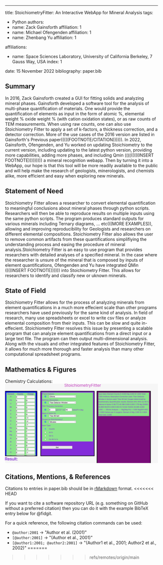 ---
title: StoichiometryFitter: An Interactive WebApp for Mineral Analysis
tags:
  - Python
authors:
  - name: Zack Gainsforth
    affiliation: 1
  - name: Michael Ofengenden
    affiliation: 1
  - name: Zhenbang Yu
    affiliation: 1
    
affiliations:
 - name: Space Sciences Laboratory, University of California Berkeley, 7 Gauss Way, USA
   index: 1

date: 15 November 2022
bibliography: paper.bib

## Summary
In 2016, Zack Gainsforth created a GUI for fitting solids and analyzing mineral phases. Gainsforth developed a software tool for the analysis of multi-phase quantification of materials. One would provide the quantification of elements as input in the form of atomic %, elemental weight % oxide weight % (with cation oxidation states), or as raw counts of TEM measurements. When using raw counts, one can also use Stoichiometry Fitter to apply a set of k-factors, a thickness correction, and a detector correction. More of the use cases of the 2016 version are listed in Gainsforth's Previous paper(((((FOOTNOTE/CITATION)))))). 
In 2022, Gainsforth, Ofengenden, and Yu worked on updating Stoichiometry to the current version, including updating to the latest python version, providing more capabilities, adding more phases, and including Qmin (((((((((INSERT FOOTNOTE))))))))) a mineral recognition webapp. Then by turning it into a WebApp, our hope is that this tool will be more readily available to the public and will help make the research of geologists, minerologists, and chemists alike, more efficient and easy when exploring new minerals. 


## Statement of Need
Stoichiometry Fitter allows a researcher to convert elemental quantification to meaningful conclusions about mineral phases through python scripts. Researchers will then be able to reproduce results on multiple inputs using the same python scripts. The program produces standard outputs for various minerals including Ternary diagrams, ... etc(((MORE EXAMPLES)), allowing and improving reproducibility for Geologists and researchers on different elemental compositions. Stoichiometry Fitter also allows the user to remove common artifacts from these quantifications simplifiying the understanding process and easing the procedure of mineral analysis.Stoichiometry Fitter is an easy to use program that provides researchers with detailed analyses of a specified mineral. In the case where the researcher is unsure of the mineral that is composed by inputs of element quantifications, Ofengenden and Yu have integrated QMin ((((INSERT FOOTNOTE)))))) into Stoichiometry Fitter. This allows for researchers to identify and classify new or uknown minerals. 

## State of Field
Stoichiometry Fitter allows for the process of analyzing minerals from element quantifications in a much more effecient scale than other programs researchers have used previously for the same kind of analysis. In field of research, many use spreadsheets or excel to write csv files or analyze elemental composition from their inputs. This can be slow and quite in-effecient. Stoichiometry Fitter resolves this issue by presenting a scalable program that can analyze element quantifications from a direct input or a large text file. The program can then output multi-dimensional analysis. Along with the visuals and other integrated features of Stoichiometry Fitter, it allows for much more thorough and faster analysis than many other computational spreadsheet programs.

## Mathematics & Figures
Chemistry Calculations:
![alt text](PNGImage.jpg "Title")
## Citations, Mentions, & References

Citations to entries in paper.bib should be in
[rMarkdown](http://rmarkdown.rstudio.com/authoring_bibliographies_and_citations.html)
format.
<<<<<<< HEAD

If you want to cite a software repository URL (e.g. something on GitHub without a preferred
citation) then you can do it with the example BibTeX entry below for @fidgit.

For a quick reference, the following citation commands can be used:
- `@author:2001`  ->  "Author et al. (2001)"
- `[@author:2001]` -> "(Author et al., 2001)"
- `[@author1:2001; @author2:2001]` -> "(Author1 et al., 2001; Author2 et al., 2002)"
=======
>>>>>>> refs/remotes/origin/main
